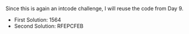 Since this is again an intcode challenge, I will reuse the code from Day 9.

* First Solution: 1564
* Second Solution: RFEPCFEB
